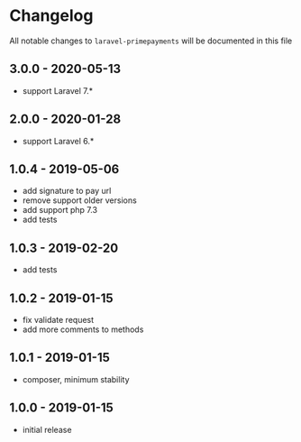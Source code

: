 # Changelog

All notable changes to `laravel-primepayments` will be documented in this file

## 3.0.0 - 2020-05-13

- support Laravel 7.*

## 2.0.0 - 2020-01-28

- support Laravel 6.*

## 1.0.4 - 2019-05-06

- add signature to pay url
- remove support older versions
- add support php 7.3
- add tests

## 1.0.3 - 2019-02-20

- add tests

## 1.0.2 - 2019-01-15

- fix validate request
- add more comments to methods

## 1.0.1 - 2019-01-15

- composer, minimum stability

## 1.0.0 - 2019-01-15

- initial release
